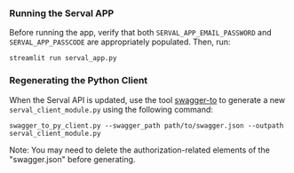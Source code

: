 ### Running the Serval APP
Before running the app, verify that both `SERVAL_APP_EMAIL_PASSWORD` and `SERVAL_APP_PASSCODE` are appropriately populated.
Then, run:
```
streamlit run serval_app.py
```

### Regenerating the Python Client
When the Serval API is updated, use the tool [swagger-to](https://pypi.org/project/swagger-to/) to generate a new `serval_client_module.py` using the following command:
```
swagger_to_py_client.py --swagger_path path/to/swagger.json --outpath serval_client_module.py
```
Note: You may need to delete the authorization-related elements of the "swagger.json" before generating.